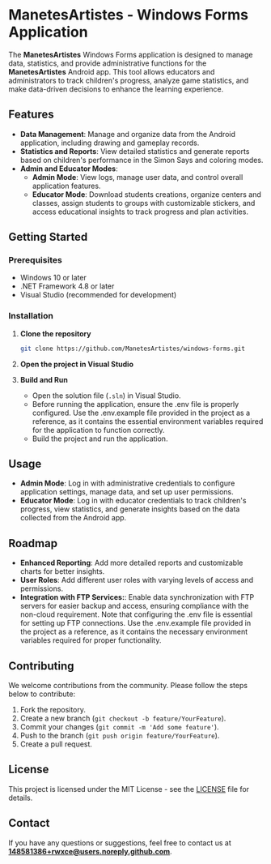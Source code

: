 # ManetesArtistes - Windows Forms Application

The **ManetesArtistes** Windows Forms application is designed to manage data, statistics, and provide administrative functions for the **ManetesArtistes** Android app. This tool allows educators and administrators to track children's progress, analyze game statistics, and make data-driven decisions to enhance the learning experience.

## Features

- **Data Management**: Manage and organize data from the Android application, including drawing and gameplay records.
- **Statistics and Reports**: View detailed statistics and generate reports based on children's performance in the Simon Says and coloring modes.
- **Admin and Educator Modes**:
  - **Admin Mode**: View logs, manage user data, and control overall application features.
  - **Educator Mode**: Download students creations, organize centers and classes, assign students to groups with customizable stickers, and access educational insights to track progress and plan activities.

## Getting Started

### Prerequisites

- Windows 10 or later
- .NET Framework 4.8 or later
- Visual Studio (recommended for development)

### Installation

1. **Clone the repository**
   ```bash
   git clone https://github.com/ManetesArtistes/windows-forms.git
   ```

2. **Open the project in Visual Studio**

3. **Build and Run**
   - Open the solution file (`.sln`) in Visual Studio.
   - Before running the application, ensure the .env file is properly configured. Use the .env.example file provided in the project as a reference, as it contains the essential environment variables required for the application to function correctly.
   - Build the project and run the application.

## Usage

- **Admin Mode**: Log in with administrative credentials to configure application settings, manage data, and set up user permissions.
- **Educator Mode**: Log in with educator credentials to track children's progress, view statistics, and generate insights based on the data collected from the Android app.

## Roadmap

- **Enhanced Reporting**: Add more detailed reports and customizable charts for better insights.
- **User Roles**: Add different user roles with varying levels of access and permissions.
- **Integration with FTP Services:**: Enable data synchronization with FTP servers for easier backup and access, ensuring compliance with the non-cloud requirement. Note that configuring the .env file is essential for setting up FTP connections. Use the .env.example file provided in the project as a reference, as it contains the necessary environment variables required for proper functionality.

## Contributing

We welcome contributions from the community. Please follow the steps below to contribute:

1. Fork the repository.
2. Create a new branch (`git checkout -b feature/YourFeature`).
3. Commit your changes (`git commit -m 'Add some feature'`).
4. Push to the branch (`git push origin feature/YourFeature`).
5. Create a pull request.

## License

This project is licensed under the MIT License - see the [LICENSE](LICENSE) file for details.

## Contact

If you have any questions or suggestions, feel free to contact us at **148581386+rwxce@users.noreply.github.com**.
